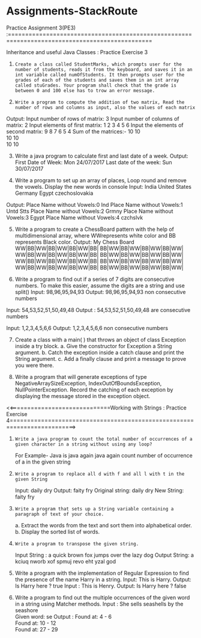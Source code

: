 # Assignments-StackRoute

Practice Assignment 3(PE3) :===============================================================================================

Inheritance and useful Java Classes : Practice Exercise 3
1.     Create a class called StudentMarks, which prompts user for the number of students, reads it from the keyboard, and saves it in an int variable called numOfStudents. It then prompts user for the grades of each of the students and saves them in an int array called stuGrades. Your program shall check that the grade is between 0 and 100 else has to trow an error message.
2.     Write a program to compute the addition of two matrix, Read the number of rows and columns as input, also the values of each matrix
  Output:
  Input number of rows of matrix: 3
  Input number of columns of matrix: 2
  Input elements of first matrix: 1 2 3 4 5 6
  Input the elements of second matrix: 9 8 7 6 5 4
  Sum of the matrices:-
                     10        10      
                     10        10      
                     10        10

3. Write a java program to calculate first and last date of a week.
  Output:
  First Date of Week:             Mon 24/07/2017
  Last date of the week:          Sun 30/07/2017

4. Write a program to set up an array of places, Loop round and remove the vowels. Display the new words in console
 Input:
    India
    United States
    Germany
     Egypt
     czechoslovakia

Output:
    Place Name without Vowels:0 Ind
    Place Name without Vowels:1 Untd Stts
    Place Name without Vowels:2 Grmny
    Place Name without Vowels:3 Egypt
    Place Name without Vowels:4 czchslvk

5. Write a program to create a ChessBoard pattern with the help of multidimensional array, where WWrepresents white color and BB represents Black color.
 Output:
 My Chess Board
      WW|BB|WW|BB|WW|BB|WW|BB|
      BB|WW|BB|WW|BB|WW|BB|WW|
      WW|BB|WW|BB|WW|BB|WW|BB|
      BB|WW|BB|WW|BB|WW|BB|WW|
      WW|BB|WW|BB|WW|BB|WW|BB|
      BB|WW|BB|WW|BB|WW|BB|WW|
      WW|BB|WW|BB|WW|BB|WW|BB|
      BB|WW|BB|WW|BB|WW|BB|WW|

6. Write a program to find out if a series of 7 digits are consecutive numbers. To make this easier, assume the digits are a string and use split()
 Input: 98,96,95,94,93
 Output: 98,96,95,94,93 non consecutive numbers
  
 Input: 54,53,52,51,50,49,48
 Output : 54,53,52,51,50,49,48 are consecutive numbers
  
 Input: 1,2,3,4,5,6,6
 Output: 1,2,3,4,5,6,6 non consecutive numbers

7. Create a class with a main( ) that throws an object of class Exception inside a try block.
 a. Give the constructor for Exception a String argument.
 b. Catch the exception inside a catch clause and print the String argument.
 c. Add a finally clause and print a message to prove you were there.

8. Write a program that will generate exceptions of type NegativeArraySizeException, IndexOutOfBoundsException, NullPointerException. Record the catching of each exception by displaying the message stored in the exception object.








<<=============================Working with Strings : Practice Exercise 4=========================================================================>

1.     Write a java program to count the total number of occurrences of a given character in a string without using any loop?
	For Example- Java is java again java again count number of occurrence of a in the given string

2.     Write a program to replace all d with f and all l with t in the given String
	Input: daily dry
	Output: faity fry
	Original string: daily dry
	New String: faity fry

3.     Write a program that sets up a String variable containing a paragraph of text of your choice.
	a. Extract the words from the text and sort them into alphabetical order.   
	b. Display the sorted list of words.

4.     Write a program to transpose the given string.
	 Input String : a quick brown fox jumps over the lazy dog
	 Output String: a  kciuq  nworb  xof  spmuj  revo  eht  yzal  god

5. Write a program with the implementation of Regular Expression to find the presence of the name Harry in a string.
	 Input: This is Harry.
	 Output: Is Harry here ? true
	 Input : This is Henry.
	 Output: Is Harry here ? false

6. Write a program to find out the multiple occurrences of the given word in a string using Matcher methods.
	 Input : She sells seashells by the seashore   
	 Given word: se
	 Output : 
        Found at: 4 - 6         
        Found at: 10 - 12         
        Found at: 27 - 29



